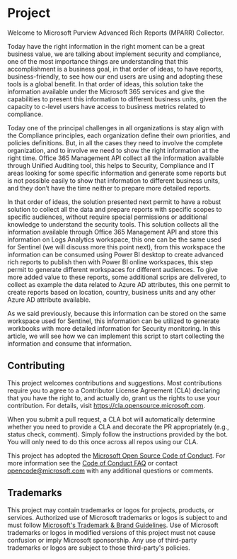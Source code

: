 # Project

Welcome to Microsoft Purview Advanced Rich Reports (MPARR) Collector.

Today have the right information in the right moment can be a great business value, we are talking about implement security and compliance, one of the most importance things are understanding that this accomplishment is a business goal, in that order of ideas, to have reports, business-friendly, to see how our end users are using and adopting these tools is a global benefit. In that order of ideas, this solution take the information available under the Microsoft 365 services and give the capabilities to present this information to different business units, given the capacity to c-level users have access to business metrics related to compliance.

Today one of the principal challenges in all organizations is stay align with the Compliance principles, each organization define their own priorities, and policies definitions. But, in all the cases they need to involve the complete organization, and to involve we need to show the right information at the right time.
Office 365 Management API collect all the information available through Unified Auditing tool, this helps to Security, Compliance and IT areas looking for some specific information and generate some reports but is not possible easily to show that information to different business units, and they don’t have the time neither to prepare more detailed reports.
 
In that order of ideas, the solution presented next permit to have a robust solution to collect all the data and prepare reports with specific scopes to specific audiences, without require special permissions or additional knowledge to understand the security tools.
This solution collects all the information available through Office 365 Management API and store this information on Logs Analytics workspace, this one can be the same used for Sentinel (we will discuss more this point next), from this workspace the information can be consumed using Power BI desktop to create advanced rich reports to publish then with Power BI online workspaces, this step permit to generate different workspaces for different audiences. To give more added value to these reports, some additional scrips are delivered, to collect as example the data related to Azure AD attributes, this one permit to create reports based on location, country, business units and any other Azure AD attribute available.
 
As we said previously, because this information can be stored on the same workspace used for Sentinel, this information can be utilized to generate workbooks with more detailed information for Security monitoring.
In this article, we will see how we can implement this script to start collecting the information and consume that information.

## Contributing

This project welcomes contributions and suggestions.  Most contributions require you to agree to a
Contributor License Agreement (CLA) declaring that you have the right to, and actually do, grant us
the rights to use your contribution. For details, visit https://cla.opensource.microsoft.com.

When you submit a pull request, a CLA bot will automatically determine whether you need to provide
a CLA and decorate the PR appropriately (e.g., status check, comment). Simply follow the instructions
provided by the bot. You will only need to do this once across all repos using our CLA.

This project has adopted the [Microsoft Open Source Code of Conduct](https://opensource.microsoft.com/codeofconduct/).
For more information see the [Code of Conduct FAQ](https://opensource.microsoft.com/codeofconduct/faq/) or
contact [opencode@microsoft.com](mailto:opencode@microsoft.com) with any additional questions or comments.

## Trademarks

This project may contain trademarks or logos for projects, products, or services. Authorized use of Microsoft 
trademarks or logos is subject to and must follow 
[Microsoft's Trademark & Brand Guidelines](https://www.microsoft.com/en-us/legal/intellectualproperty/trademarks/usage/general).
Use of Microsoft trademarks or logos in modified versions of this project must not cause confusion or imply Microsoft sponsorship.
Any use of third-party trademarks or logos are subject to those third-party's policies.
